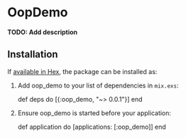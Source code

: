 # OopDemo

**TODO: Add description**

## Installation

If [available in Hex](https://hex.pm/docs/publish), the package can be installed as:

  1. Add oop_demo to your list of dependencies in `mix.exs`:

        def deps do
          [{:oop_demo, "~> 0.0.1"}]
        end

  2. Ensure oop_demo is started before your application:

        def application do
          [applications: [:oop_demo]]
        end
